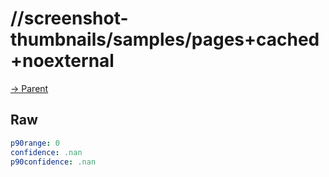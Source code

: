 
# //screenshot-thumbnails/samples/pages+cached+noexternal

[→ Parent](../..)


## Raw


```yaml
p90range: 0
confidence: .nan
p90confidence: .nan

```

